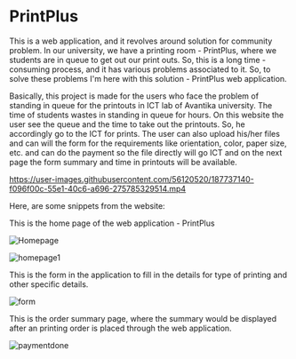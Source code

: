 # PrintPlus
This is a web application, and it revolves around  solution for community problem. In our university, we have a printing room - PrintPlus, where we students are in queue to get out our print outs. So, this is a long time - consuming process, and it has various problems associated to it. So, to solve these problems I'm here with this solution - PrintPlus web application.

Basically, this project is made for the users who face the problem of standing in queue for the 
printouts in ICT lab of Avantika university. The time of students wastes in standing in queue for hours.
On this website the user see the queue and the time to take out the printouts. So, he accordingly go to 
the ICT for prints. The user can also upload his/her files and can will the form for the requirements 
like orientation, color, paper size, etc. and can do the payment so the file directly will go ICT and on 
the next page the form summary and time in printouts will be available.


https://user-images.githubusercontent.com/56120520/187737140-f096f00c-55e1-40c6-a696-275785329514.mp4



Here, are some snippets from the website:

This is the home page of the web application - PrintPlus

![Homepage](https://user-images.githubusercontent.com/56120520/187762588-0a84e2f6-280c-48b5-b5c3-70cdb15e6394.JPG)


![homepage1](https://user-images.githubusercontent.com/56120520/187762644-db04c818-4ac2-45ae-bae6-93cbe0c3afb3.JPG)




This is the form in the application to fill in the details for type of printing and other specific details.


![form](https://user-images.githubusercontent.com/56120520/187762731-89ff47b6-51d6-4481-9b3d-420c3922a6fa.png)




This is the order summary page, where the summary would be displayed after an printing order is placed through the web application.

![paymentdone](https://user-images.githubusercontent.com/56120520/187762830-4e062cf9-34c6-46ff-9555-32a2936b6d61.JPG)

